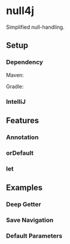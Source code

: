 # null4j

Simplified null-handling.

## Setup

### Dependency

Maven:

Gradle:

### IntelliJ

## Features

### Annotation

### orDefault

### let

## Examples

### Deep Getter

### Save Navigation

### Default Parameters


